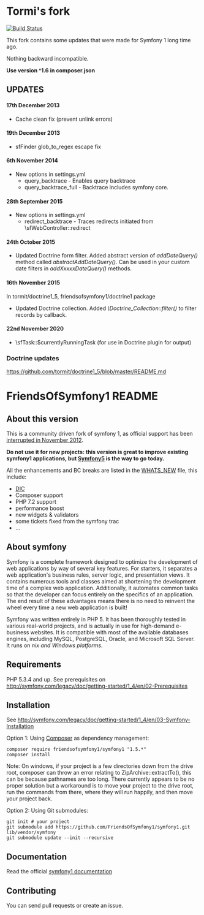 Tormi's fork
============

[![Build Status](https://travis-ci.org/tormit/symfony1_5.svg?branch=master)](https://travis-ci.org/tormit/symfony1_5)

This fork contains some updates that were made for Symfony 1 long time ago.

Nothing backward incompatible.

**Use version ^1.6 in composer.json**

UPDATES
--------

#### 17th December 2013

* Cache clean fix (prevent unlink errors)

#### 19th December 2013

* sfFinder glob_to_regex escape fix

#### 6th November 2014
* New options in settings.yml
    * query_backtrace - Enables query backtrace
    * query_backtrace_full - Backtrace includes symfony core.


#### 28th September 2015
* New options in settings.yml
    * redirect_backtrace - Traces redirects initiated from \sfWebController::redirect
    
#### 24th October 2015
* Updated Doctrine form filter. Added abstract version of _addDateQuery()_ method called _abstractAddDateQuery()_. 
Can be used in your custom date filters in _addXxxxxDateQuery()_ methods.


#### 16th November 2015

In tormit/doctrine1_5, friendsofsymfony1/doctrine1 package
* Updated Doctrine collection. Added _\Doctrine_Collection::filter()_ to filter records by callback.


#### 22nd November 2020

* \sfTask::$currentlyRunningTask (for use in Doctrine plugin for output)


### Doctrine updates 
https://github.com/tormit/doctrine1_5/blob/master/README.md


FriendsOfSymfony1 README
=========================

About this version
------------------

This is a community driven fork of symfony 1, as official support has been [interrupted in November 2012](http://symfony.com/blog/symfony-1-4-end-of-maintenance-what-does-it-mean).

**Do not use it for new projects: this version is great to improve existing symfony1 applications, but [Symfony5](http://symfony.com/) is the way to go today.**

All the enhancements and BC breaks are listed in the [WHATS_NEW](https://github.com/FriendsOfSymfony1/symfony1/blob/master/WHATS_NEW.md) file, this include:

- [DIC](https://github.com/FriendsOfSymfony1/symfony1/wiki/ServiceContainer)
- Composer support
- PHP 7.2 support
- performance boost
- new widgets & validators
- some tickets fixed from the symfony trac
- ...

About symfony
-------------

Symfony is a complete framework designed to optimize the development of web applications by way of several key features.
For starters, it separates a web application's business rules, server logic, and presentation views.
It contains numerous tools and classes aimed at shortening the development time of a complex web application.
Additionally, it automates common tasks so that the developer can focus entirely on the specifics of an application.
The end result of these advantages means there is no need to reinvent the wheel every time a new web application is built!

Symfony was written entirely in PHP 5.
It has been thoroughly tested in various real-world projects, and is actually in use for high-demand e-business websites.
It is compatible with most of the available databases engines, including MySQL, PostgreSQL, Oracle, and Microsoft SQL Server.
It runs on *nix and Windows platforms*.

Requirements
------------

PHP 5.3.4 and up. See prerequisites on http://symfony.com/legacy/doc/getting-started/1_4/en/02-Prerequisites

Installation
------------

See http://symfony.com/legacy/doc/getting-started/1_4/en/03-Symfony-Installation

Option 1: Using [Composer](http://getcomposer.org/doc/00-intro.md) as dependency management:

    composer require friendsofsymfony1/symfony1 "1.5.*"
    composer install
    
Note: On windows, if your project is a few directories down from the drive root, composer can throw an error  relating to ZipArchive::extractTo(), this can be because pathnames are too long. There currently appears to be no proper solution but a workaround is to move your project to the drive root, run the commands from there, where they will run happily, and then move your project back. 

Option 2: Using Git submodules:
  
    git init # your project
    git submodule add https://github.com/FriendsOfSymfony1/symfony1.git lib/vendor/symfony
    git submodule update --init --recursive

Documentation
-------------

Read the official [symfony1 documentation](http://symfony.com/legacy)

Contributing
------------

You can send pull requests or create an issue.
